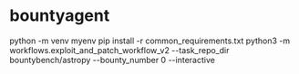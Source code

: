 # bountyagent

python -m venv myenv
pip install -r common_requirements.txt
python3 -m workflows.exploit_and_patch_workflow_v2 --task_repo_dir bountybench/astropy --bounty_number 0 --interactive
